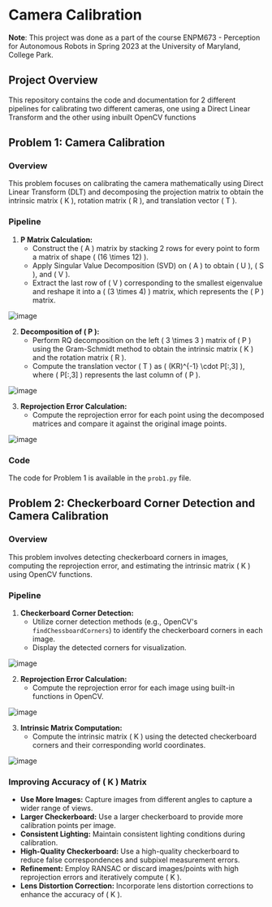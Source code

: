 # Camera Calibration

**Note**: This project was done as a part of the course ENPM673 - Perception for Autonomous Robots in Spring 2023 at the University of Maryland, College Park.

## Project Overview
This repository contains the code and documentation for 2 different pipelines for calibrating two different cameras, one using a Direct Linear Transform and the other using inbuilt OpenCV functions

## Problem 1: Camera Calibration

### Overview

This problem focuses on calibrating the camera mathematically using Direct Linear Transform (DLT) and decomposing the projection matrix to obtain the intrinsic matrix \( K \), rotation matrix \( R \), and translation vector \( T \).

### Pipeline

1. **P Matrix Calculation:**
   - Construct the \( A \) matrix by stacking 2 rows for every point to form a matrix of shape \( (16 \times 12) \).
   - Apply Singular Value Decomposition (SVD) on \( A \) to obtain \( U \), \( S \), and \( V \).
   - Extract the last row of \( V \) corresponding to the smallest eigenvalue and reshape it into a \( (3 \times 4) \) matrix, which represents the \( P \) matrix.

![image](https://github.com/Shyam-pi/Camera-Calibration/assets/57116285/cfc11146-380b-4f9b-99f1-ecec10d0ac64)


2. **Decomposition of \( P \):**
   - Perform RQ decomposition on the left \( 3 \times 3 \) matrix of \( P \) using the Gram-Schmidt method to obtain the intrinsic matrix \( K \) and the rotation matrix \( R \).
   - Compute the translation vector \( T \) as \( (KR)^{-1} \cdot P[:,3] \), where \( P[:,3] \) represents the last column of \( P \).
  
![image](https://github.com/Shyam-pi/Camera-Calibration/assets/57116285/edb58409-9a28-4040-9d5f-e5e4553e360d)

3. **Reprojection Error Calculation:**
   - Compute the reprojection error for each point using the decomposed matrices and compare it against the original image points.

![image](https://github.com/Shyam-pi/Camera-Calibration/assets/57116285/02bb8e3a-e72f-406b-a089-e49df8e175ea)


### Code

The code for Problem 1 is available in the `prob1.py` file.

## Problem 2: Checkerboard Corner Detection and Camera Calibration

### Overview

This problem involves detecting checkerboard corners in images, computing the reprojection error, and estimating the intrinsic matrix \( K \) using OpenCV functions.

### Pipeline

1. **Checkerboard Corner Detection:**
   - Utilize corner detection methods (e.g., OpenCV's `findChessboardCorners`) to identify the checkerboard corners in each image.
   - Display the detected corners for visualization.

![image](https://github.com/Shyam-pi/Camera-Calibration/assets/57116285/80b452ed-2e64-43b4-9a4c-22f06db92113)


2. **Reprojection Error Calculation:**
   - Compute the reprojection error for each image using built-in functions in OpenCV.

![image](https://github.com/Shyam-pi/Camera-Calibration/assets/57116285/016142ac-9520-4b77-a987-d2129a4de647)

   
3. **Intrinsic Matrix Computation:**
   - Compute the intrinsic matrix \( K \) using the detected checkerboard corners and their corresponding world coordinates.
  
![image](https://github.com/Shyam-pi/Camera-Calibration/assets/57116285/8800759b-1c88-4581-b351-290e893b74cc)


### Improving Accuracy of \( K \) Matrix

- **Use More Images:** Capture images from different angles to capture a wider range of views.
- **Larger Checkerboard:** Use a larger checkerboard to provide more calibration points per image.
- **Consistent Lighting:** Maintain consistent lighting conditions during calibration.
- **High-Quality Checkerboard:** Use a high-quality checkerboard to reduce false correspondences and subpixel measurement errors.
- **Refinement:** Employ RANSAC or discard images/points with high reprojection errors and iteratively compute \( K \).
- **Lens Distortion Correction:** Incorporate lens distortion corrections to enhance the accuracy of \( K \).
